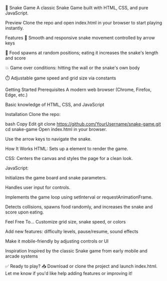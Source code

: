 🐍 Snake Game
A classic Snake Game built with HTML, CSS, and pure JavaScript.

Preview
Clone the repo and open index.html in your browser to start playing instantly.

Features
🎯 Smooth and responsive snake movement controlled by arrow keys

🍎 Food spawns at random positions; eating it increases the snake's length and score

💥 Game over conditions: hitting the wall or the snake's own body

⏱️ Adjustable game speed and grid size via constants

Getting Started
Prerequisites
A modern web browser (Chrome, Firefox, Edge, etc.)

Basic knowledge of HTML, CSS, and JavaScript

Installation
Clone the repo:

bash
Copy
Edit
git clone https://github.com/YourUsername/snake-game.git
cd snake-game
Open index.html in your browser.

Use the arrow keys to navigate the snake.

How It Works
HTML: Sets up a <canvas> element to render the game.

CSS: Centers the canvas and styles the page for a clean look.

JavaScript:

Initializes the game board and snake parameters.

Handles user input for controls.

Implements the game loop using setInterval or requestAnimationFrame.

Detects collisions, spawns food randomly, and increases the snake and score upon eating.

Feel Free To...
Customize grid size, snake speed, or colors

Add new features: difficulty levels, pause/resume, sound effects

Make it mobile-friendly by adjusting controls or UI

Inspiration
Inspired by the classic Snake game from early mobile and arcade systems

✅ Ready to play?
📥 Download or clone the project and launch index.html.
Let me know if you'd like help adding features or improving it!
